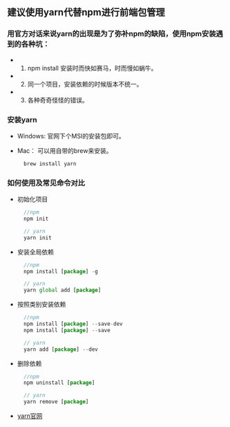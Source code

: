 <!--
 * @Author: hjy
 * @Date: 2020-11-09 20:36:01
 * @LastEditTime: 2020-11-13 10:02:00
 * @LastEditors: hjy
 * @Description: 
 * @FilePath: /yuNote/_posts/2020-11-13-yarn.md
-->
## 建议使用yarn代替npm进行前端包管理

### 用官方对话来说yarn的出现是为了弥补npm的缺陷，使用npm安装遇到的各种坑：

* 1. npm install 安装时而快如赛马，时而慢如蜗牛。

* 2. 同一个项目，安装依赖的时候版本不统一。

* 3. 各种奇奇怪怪的错误。

### 安装yarn

* Windows: 官网下个MSI的安装包即可。

* Mac： 可以用自带的brew来安装。

  ```javascript
    brew install yarn
  ```
### 如何使用及常见命令对比

* 初始化项目

  ```javascript
    //npm
    npm init

    // yarn
    yarn init
  ```
* 安装全局依赖

  ```javascript
    //npm
    npm install [package] -g

    // yarn
    yarn global add [package]
  ```
* 按照类别安装依赖

  ```javascript
    //npm
    npm install [package] --save-dev
    npm install [package] --save

    // yarn
    yarn add [package] --dev
  ```
* 删除依赖

  ```javascript
    //npm
    npm uninstall [package]

    // yarn
    yarn remove [package]
  ```
* [yarn官网](https://ding-doc.dingtalk.com/doc#/serverapi2/qf2nxq)


